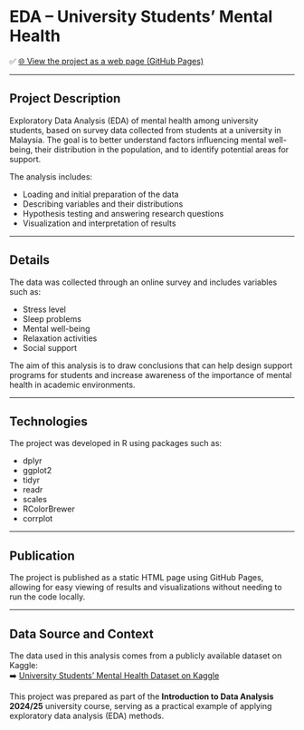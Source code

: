 # EDA – University Students’ Mental Health

✅ [🌐 View the project as a web page (GitHub Pages)](https://aleksandrak671.github.io/EDA-Zdrowie-psychiczne-Student-w-University-Students-Mental-Health-/)

---

## Project Description

Exploratory Data Analysis (EDA) of mental health among university students, based on survey data collected from students at a university in Malaysia. The goal is to better understand factors influencing mental well-being, their distribution in the population, and to identify potential areas for support.

The analysis includes:
- Loading and initial preparation of the data
- Describing variables and their distributions
- Hypothesis testing and answering research questions
- Visualization and interpretation of results

---

## Details

The data was collected through an online survey and includes variables such as:
- Stress level
- Sleep problems
- Mental well-being
- Relaxation activities
- Social support

The aim of this analysis is to draw conclusions that can help design support programs for students and increase awareness of the importance of mental health in academic environments.

---

## Technologies

The project was developed in R using packages such as:
- dplyr
- ggplot2
- tidyr
- readr
- scales
- RColorBrewer
- corrplot

---

## Publication

The project is published as a static HTML page using GitHub Pages, allowing for easy viewing of results and visualizations without needing to run the code locally.

---

## Data Source and Context

The data used in this analysis comes from a publicly available dataset on Kaggle:  
➡️ [University Students’ Mental Health Dataset on Kaggle](https://www.kaggle.com/datasets/junnn0126/university-students-mental-health/data)

This project was prepared as part of the **Introduction to Data Analysis 2024/25** university course, serving as a practical example of applying exploratory data analysis (EDA) methods.
